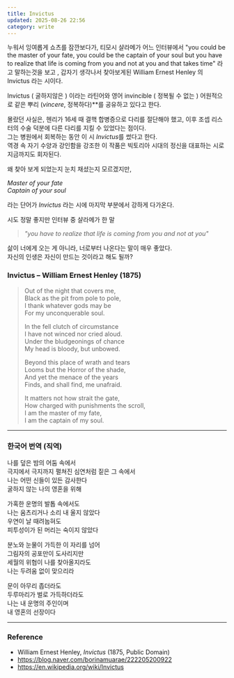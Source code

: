 ```yaml
---
title: Invictus
updated: 2025-08-26 22:56
category: write
---
```


누워서 잉여롭게 쇼츠를 잠깐보다가, 티모시 샬라메가 어느 인터뷰에서 
"you could be the master of your fate, you could be the captain of your soul
but you have to realize that life is coming from you and not at you and that takes time"
라고 말하는것을 보고 , 갑자기 생각나서 찾아보게된  William Ernest Henley 의 Invictus 라는 시이다.

Invictus ( 굴하지않은 ) 이라는 라틴어와 영어 invincible ( 정복될 수 없는 ) 어원적으로 같은 뿌리 (*vincere*, 정복하다)**를 공유하고 있다고 한다.

몰랐던 사실은, 헨리가 16세 때 결핵 합병증으로 다리를 절단해야 했고, 이후 조셉 리스터의 수술 덕분에 다른 다리를 지킬 수 있었다는 점이다.  
그는 병원에서 회복하는 동안 이 시 *Invictus*를 썼다고 한다.  
역경 속 자기 수양과 강인함을 강조한 이 작품은 빅토리아 시대의 정신을 대표하는 시로 지금까지도 회자된다.  

왜 찾아 보게 되었는지 눈치 채셨는지 모르겠지만,  

*Master of your fate*  
*Captain of your soul*  

라는 단어가 *Invictus* 라는 시에 마지막 부분에서 강하게 다가온다.  

시도 정말 좋지만 인터뷰 중 샬라메가 한 말  

> *"you have to realize that life is coming from you and not at you"*  

삶이 너에게 오는 게 아니라, 너로부터 나온다는 말이 매우 좋았다.  
자신의 인생은 자신이 만드는 것이라고 해도 될까?  

### Invictus – William Ernest Henley (1875)

> Out of the night that covers me,  
> Black as the pit from pole to pole,  
> I thank whatever gods may be  
> For my unconquerable soul.  
>
> In the fell clutch of circumstance  
> I have not winced nor cried aloud.  
> Under the bludgeonings of chance  
> My head is bloody, but unbowed.  
>
> Beyond this place of wrath and tears  
> Looms but the Horror of the shade,  
> And yet the menace of the years  
> Finds, and shall find, me unafraid.  
>
> It matters not how strait the gate,  
> How charged with punishments the scroll,  
> I am the master of my fate,  
> I am the captain of my soul.  

---

### 한국어 번역 (직역)

나를 덮은 밤의 어둠 속에서  
극지에서 극지까지 펼쳐진 심연처럼 짙은 그 속에서  
나는 어떤 신들이 있든 감사한다  
굴하지 않는 나의 영혼을 위해  

가혹한 운명의 발톱 속에서도  
나는 움츠리거나 소리 내 울지 않았다  
우연이 날 때려눕혀도  
피투성이가 된 머리는 숙이지 않았다  

분노와 눈물이 가득한 이 자리를 넘어  
그림자의 공포만이 도사리지만  
세월의 위협이 나를 찾아올지라도  
나는 두려움 없이 맞으리라  

문이 아무리 좁더라도  
두루마리가 벌로 가득하더라도  
나는 내 운명의 주인이며  
내 영혼의 선장이다  

---

### Reference
- William Ernest Henley, *Invictus* (1875, Public Domain)
- https://blog.naver.com/borinamuarae/222205200922
- https://en.wikipedia.org/wiki/Invictus